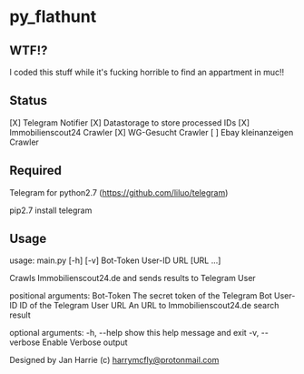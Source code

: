 # py_flathunt

## WTF!?
I coded this stuff while it's fucking horrible to find an appartment in muc!! 

## Status
[X] Telegram Notifier
[X] Datastorage to store processed IDs
[X] Immobilienscout24 Crawler
[X] WG-Gesucht Crawler
[ ] Ebay kleinanzeigen Crawler

## Required
Telegram for python2.7 (https://github.com/liluo/telegram)

   pip2.7 install telegram

## Usage

usage: main.py [-h] [-v] Bot-Token User-ID URL [URL ...]

Crawls Immobilienscout24.de and sends results to Telegram User

positional arguments:
  Bot-Token      The secret token of the Telegram Bot
  User-ID        ID of the Telegram User
  URL            An URL to Immobilienscout24.de search result

optional arguments:
  -h, --help     show this help message and exit
  -v, --verbose  Enable Verbose output

Designed by Jan Harrie (c) harrymcfly@protonmail.com

